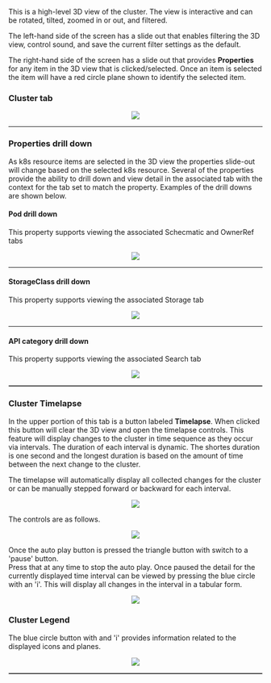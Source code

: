 
This is a high-level 3D view of the cluster.  The view is interactive and can be rotated, tilted, zoomed in or out, and filtered.  

The left-hand side of the screen has a slide out that enables filtering the 3D view, control sound, and save the current filter settings as the default.

The right-hand side of the screen has a slide out that provides __Properties__ for any item in the 3D view that is clicked/selected.  Once an item is selected the item will have a red circle plane shown to identify the selected item.


### Cluster tab

<p align="center">
  <img style="float: center;" src="https://raw.githubusercontent.com/k8svisual/vpk-docs/master/docs/images/tab_cluster.png">
</p>

---

### Properties drill down

As k8s resource items are selected in the 3D view the properties slide-out will change based on the selected k8s resource.
Several of the properties provide the ability to drill down and view detail in the associated tab with the context for the 
tab set to match the property.  Examples of the drill downs are shown below.


#### Pod drill down

This property supports viewing the associated Schecmatic and OwnerRef tabs

<p align="center">
  <img style="float: center;" src="https://raw.githubusercontent.com/k8svisual/vpk-docs/master/docs/images/tab_cluster_drill_down1.png">
</p>

---

#### StorageClass drill down

This property supports viewing the associated Storage tab

<p align="center">
  <img style="float: center;" src="https://raw.githubusercontent.com/k8svisual/vpk-docs/master/docs/images/tab_cluster_drill_down3.png">
</p>

--- 

#### API category drill down

This property supports viewing the associated Search tab

<p align="center">
  <img style="float: center;" src="https://raw.githubusercontent.com/k8svisual/vpk-docs/master/docs/images/tab_cluster_drill_down4.png">
</p>


<hr style="border:1px solid #aaaaaa">

### Cluster Timelapse

In the upper portion of this tab is a button labeled __Timelapse__.  When clicked this button will clear the 3D view and open the timelapse controls. This feature will display changes to the cluster in time sequence as they occur via intervals. The duration of each interval is dynamic.  The shortes duration is one second and the longest duration is based on the amount of time between the next change to the cluster.

The timelapse will automatically display all collected changes for the cluster or can be manually stepped forward or backward 
for each interval.  

<p align="center">
  <img style="float: center;" src="https://raw.githubusercontent.com/k8svisual/vpk-docs/master/docs/images/tab_cluster_timelapse.png">
</p>

The controls are as follows. 

<p align="center">
  <img style="float: center;" src="https://raw.githubusercontent.com/k8svisual/vpk-docs/master/docs/images/tab_cluster_timelapse_controls.png">
</p>

Once the auto play button is pressed the triangle button with switch to a 'pause' button.  
Press that at any time to stop the auto play.  Once paused the detail for the currently displayed time interval can be 
viewed by pressing the blue circle with an 'i'.  This will display all changes in the interval in a tabular form.

<p align="center">
  <img style="float: center;" src="https://raw.githubusercontent.com/k8svisual/vpk-docs/master/docs/images/tab_cluster_timelapse_detail.png">
</p>


### Cluster Legend

The blue circle button with and 'i' provides information related to the displayed icons and planes.  


<p align="center">
  <img style="float: center;" src="https://raw.githubusercontent.com/k8svisual/vpk-docs/master/docs/images/tab_cluster_legend.png">
</p>

<hr style="border:1px solid #aaaaaa">

